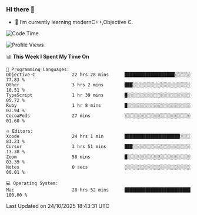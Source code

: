 ### Hi there 👋
- 🌱 I’m currently learning modernC++,Objective C.
<!--
**Asukaki7/Asukaki7** is a ✨ _special_ ✨ repository because its `README.md` (this file) appears on your GitHub profile.

Here are some ideas to get you started:

- 🔭 I’m currently working on ...
- 🌱 I’m currently learning ...
- 👯 I’m looking to collaborate on ...
- 🤔 I’m looking for help with ...
- 💬 Ask me about ...
- 📫 How to reach me: ...
- 😄 Pronouns: ...
- ⚡ Fun fact: ...
-->
<!--START_SECTION:waka-->
![Code Time](http://img.shields.io/badge/Code%20Time-864%20hrs%2031%20mins-blue)

![Profile Views](http://img.shields.io/badge/Profile%20Views-0-blue)

📊 **This Week I Spent My Time On** 

```text
💬 Programming Languages: 
Objective-C              22 hrs 28 mins      ███████████████████░░░░░░   77.83 % 
Other                    3 hrs 2 mins        ███░░░░░░░░░░░░░░░░░░░░░░   10.51 % 
TypeScript               1 hr 39 mins        █░░░░░░░░░░░░░░░░░░░░░░░░   05.72 % 
Ruby                     1 hr 8 mins         █░░░░░░░░░░░░░░░░░░░░░░░░   03.94 % 
CocoaPods                27 mins             ░░░░░░░░░░░░░░░░░░░░░░░░░   01.60 % 

🔥 Editors: 
Xcode                    24 hrs 1 min        █████████████████████░░░░   83.23 % 
Cursor                   3 hrs 51 mins       ███░░░░░░░░░░░░░░░░░░░░░░   13.38 % 
Zoom                     58 mins             █░░░░░░░░░░░░░░░░░░░░░░░░   03.39 % 
Notes                    0 secs              ░░░░░░░░░░░░░░░░░░░░░░░░░   00.01 % 

💻 Operating System: 
Mac                      28 hrs 52 mins      █████████████████████████   100.00 % 
```


 Last Updated on 24/10/2025 18:43:31 UTC
<!--END_SECTION:waka-->
